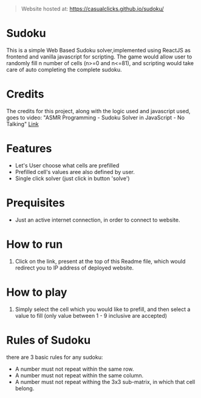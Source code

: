 > Website hosted at: https://casualclicks.github.io/sudoku/

# Sudoku
This is a simple Web Based Sudoku solver,implemented using ReactJS as frontend and vanilla javascript for scripting. The game would allow user to randomly fill n number of cells (n>=0 and n<=81), and scripting would take care of auto completing the complete sudoku.

# Credits
The credits for this project, along with the logic used and javascript used, goes to video: "ASMR Programming - Sudoku Solver in JavaScript - No Talking"
[Link](https://www.youtube.com/watch?v=t8MdFS0Evbk)

# Features
<ul>
  <li>
    Let's User choose what cells are prefilled 
  </li>
  <li>
    Prefilled cell's values aree also defined by user.
  </li>
  <li>
    Single click solver (just click in button 'solve')
  </li>
</ul>

# Prequisites
<ul>
  <li>
    Just an active internet connection, in order to connect to website.
  </li>
</ul>

# How to run
<ol>
  <li>
    Click on the link, present at the top of this Readme file, which would redirect you to IP address of deployed website.
  </li>
</ol>

# How to play
<ol>
  <li>
    Simply select the cell which you would like to prefill, and then select a value to fill (only value between 1 - 9 inclusive are accepted)
  </li>
</ol>

# Rules of Sudoku
there are 3 basic rules for any sudoku:
<ul>
  <li>
    A number must not repeat within the same row.
  </li>
  <li>
    A number must not repeat within the same column.
  </li>
  <li>
    A number must not repeat withing the 3x3 sub-matrix, in which that cell belong.
  </li>
</ul>

